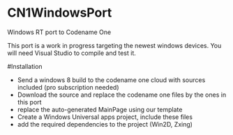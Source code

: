 # CN1WindowsPort
Windows RT port to Codename One

This port is a work in progress targeting the newest windows devices. You will need Visual Studio to compile and test it.

#Installation

- Send a windows 8 build to the codename one cloud with sources included (pro subscription needed)
- Download the source and replace the codename one files by the ones in this port
- replace the auto-generated MainPage using our template
- Create a Windows Universal apps project, include these files
- add the required dependencies to the project (Win2D, Zxing)
